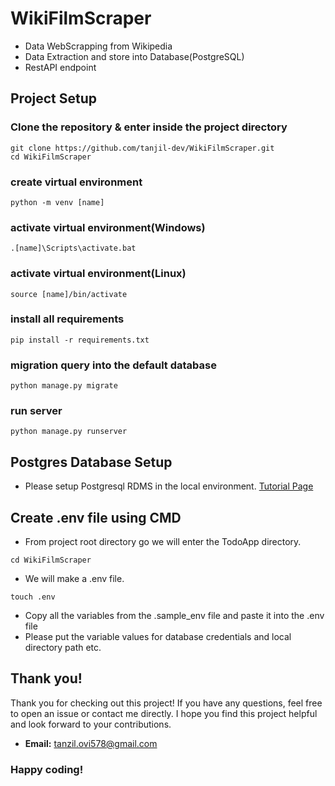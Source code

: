 # WikiFilmScraper 
- Data WebScrapping from Wikipedia
- Data Extraction and store into Database(PostgreSQL)
- RestAPI endpoint

## Project Setup
### Clone the repository & enter inside the project directory
```
git clone https://github.com/tanjil-dev/WikiFilmScraper.git
cd WikiFilmScraper
```
### create virtual environment
```
python -m venv [name]
```

### activate virtual environment(Windows)
```
.[name]\Scripts\activate.bat
```

### activate virtual environment(Linux)
```
source [name]/bin/activate
```

### install all requirements
```
pip install -r requirements.txt
```

### migration query into the default database
```
python manage.py migrate
```

### run server
```
python manage.py runserver
```

## Postgres Database Setup
- Please setup Postgresql RDMS in the local environment. [Tutorial Page](https://join.skype.com/invite/gfDuSdCKc8s9)
## Create .env file using CMD
- From project root directory go we will enter the TodoApp directory.
```
cd WikiFilmScraper
```
- We will make a .env file.
```
touch .env
```
- Copy all the variables from the .sample_env file and paste it into the .env file
- Please put the variable values for database credentials and local directory path etc.

## Thank you!
Thank you for checking out this project! If you have any questions, feel free to open an issue or contact me directly. I hope you find this project helpful and look forward to your contributions.
- **Email:** tanzil.ovi578@gmail.com


### Happy coding!
